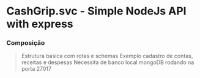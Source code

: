 # CashGrip.svc - Simple NodeJs API with express

### Composição
> Estrutura basica com rotas e schemas
> Exemplo cadastro de contas, receitas e despesas
> Necessita de banco local mongoDB rodando na porta 27017
